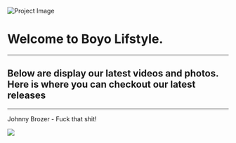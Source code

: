 ![Project Image](https://ia601408.us.archive.org/30/items/photoart1_20190627/WhatsApp%20Image%202019-05-11%20at%2002.40.24.jpeg)

# Welcome to Boyo Lifstyle.
---
## Below are display our latest videos and photos. Here is where you can checkout our latest releases
---
Johnny Brozer - Fuck that shit!

[![](https://archive.org/details/johnnybrozercoverfuckthatshit)](https://archive.org/details/work7johnnybrozerfuckthatshit)
